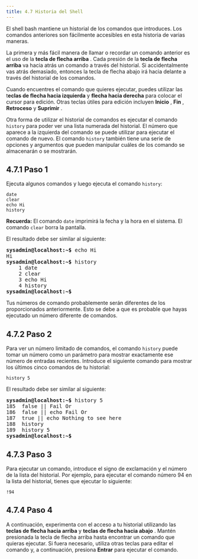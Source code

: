 ```yaml
---
title: 4.7 Historia del Shell
---
```


El shell bash mantiene un historial de los comandos que introduces. Los comandos anteriores son fácilmente accesibles en esta historia de varias maneras.

La primera y más fácil manera de llamar o recordar un comando anterior es el uso de la **tecla de flecha arriba** . Cada presión de la **tecla de flecha arriba** va hacia atrás un comando a través del historial. Si accidentalmente vas atrás demasiado, entonces la tecla de flecha abajo irá hacia delante a través del historial de los comandos.

Cuando encuentres el comando que quieres ejecutar, puedes utilizar las t**eclas de flecha hacia izquierda** y **flecha hacia derecha** para colocar el cursor para edición. Otras teclas útiles para edición incluyen  **Inicio** , **Fin** , **Retroceso** y **Suprimir** .

Otra forma de utilizar el historial de comandos es ejecutar el comando `history` para poder ver una lista  numerada  del historial. El número que aparece a la izquierda del comando se puede utilizar para ejecutar el comando de nuevo. El comando `history` también tiene una serie de opciones y argumentos que pueden manipular cuáles de los comando se almacenarán o se mostrarán.


4.7.1 Paso 1
------------

Ejecuta algunos comandos y luego ejecuta el comando `history`:

```
date
clear
echo Hi
history
```

**Recuerda:** El comando `date` imprimirá la fecha y la hora en el sistema. El comando `clear` borra la pantalla.

El resultado debe ser similar al siguiente:

<pre class="content_terminal"><strong><span class="ansi-green">sysadmin@localhost</span>:<span class="ansi-blue">~</span>$</strong> echo Hi
Hi
<strong><span class="ansi-green">sysadmin@localhost</span>:<span class="ansi-blue">~</span>$</strong> history
    1 date
    2 clear
    3 echo Hi 
    4 history
<strong><span class="ansi-green">sysadmin@localhost</span>:<span class="ansi-blue">~</span>$</strong>
</pre>

Tus números de comando probablemente serán diferentes de los proporcionados anteriormente. Esto se debe a que es probable que hayas ejecutado un número diferente de comandos.


4.7.2 Paso 2
------------

Para ver un número limitado de comandos, el comando `history` puede tomar un número como un parámetro para mostrar exactamente ese número de entradas recientes. Introduce el siguiente comando para mostrar los últimos cinco comandos de tu historial:

```
history 5
```

El resultado debe ser similar al siguiente:

<pre class="content_terminal"><strong><span class="ansi-green">sysadmin@localhost</span>:<span class="ansi-blue">~</span>$</strong> history 5
185  false || Fail Or
186  false || echo Fail Or
187  true || echo Nothing to see here
188  history
189  history 5
<strong><span class="ansi-green">sysadmin@localhost</span>:<span class="ansi-blue">~</span>$</strong></pre>


4.7.3 Paso 3
-------------

Para ejecutar un comando, introduce el signo de exclamación y el número de la lista del historial. Por ejemplo, para ejecutar el comando número 94 en la lista del historial, tienes que ejecutar lo siguiente:

```
!94
```

4.7.4 Paso 4
-------------

A continuación, experimenta con el acceso a tu historial utilizando las **teclas de flecha hacia arriba** y **teclas de flecha hacia abajo** . Mantén presionada la tecla de flecha arriba hasta encontrar un comando que quieras ejecutar. Si fuera necesario, utiliza otras teclas para editar el comando y, a continuación, presiona **Entrar** para ejecutar el comando.
